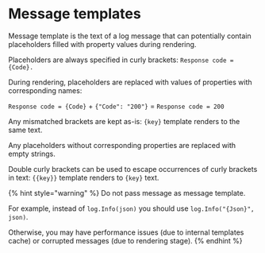 # Message templates

Message template is the text of a log message that can potentially contain placeholders filled with property values during rendering.

Placeholders are always specified in curly brackets: `Response code = {Code}.`

During rendering, placeholders are replaced with values of properties with corresponding names:

`Response code = {Code}` + `{"Code": "200"}` = `Response code = 200`

Any mismatched brackets are kept as-is: `{key}` template renders to the same text.

Any placeholders without corresponding properties are replaced with empty strings.

Double curly brackets can be used to escape occurrences of curly brackets in text: `{{key}}` template renders to `{key}` text.

{% hint style="warning" %}
Do not pass message as message template.

For example, instead of `log.Info(json)` you should use `log.Info("{Json}", json)`.

Otherwise, you may have performance issues (due to internal templates cache) or corrupted messages (due to rendering stage).
{% endhint %}
